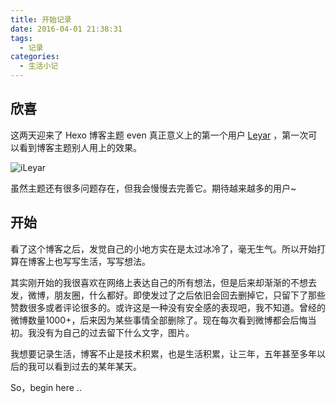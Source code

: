 ```yaml
---
title: 开始记录
date: 2016-04-01 21:38:31
tags: 
  - 记录
categories: 
  - 生活小记
---
```


## 欣喜

这两天迎来了 Hexo 博客主题 even 真正意义上的第一个用户 [Leyar](https://www.ileyar.com) ，第一次可以看到博客主题别人用上的效果。

![iLeyar](http://ouv0frko5.bkt.clouddn.com/4agv6.jpg)

虽然主题还有很多问题存在，但我会慢慢去完善它。期待越来越多的用户~

<!--more-->


## 开始

看了这个博客之后，发觉自己的小地方实在是太过冰冷了，毫无生气。所以开始打算在博客上也写写生活，写写想法。

其实刚开始的我很喜欢在网络上表达自己的所有想法，但是后来却渐渐的不想去发，微博，朋友圈，什么都好。即使发过了之后依旧会回去删掉它，只留下了那些赞数很多或者评论很多的。或许这是一种没有安全感的表现吧，我不知道。曾经的微博数量1000+，后来因为某些事情全部删除了。现在每次看到微博都会后悔当初。我没有为自己的过去留下什么文字，图片。

我想要记录生活，博客不止是技术积累，也是生活积累，让三年，五年甚至多年以后的我可以看到过去的某年某天。

So，begin here ..
